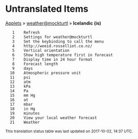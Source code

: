 # Untranslated Items
[Applets](../../../README.md) &#187; [weather@mockturtl](../README.md) &#187; **Icelandic (is)**

       1	Refresh
       2	Settings for weather@mockturtl
       3	Set the keybinding to call the menu
       4	http://woeid.rosselliot.co.nz/
       5	Vertical orientation
       6	Show high temperature first in forecast
       7	Display time in 24 hour format
       8	Forecast length
       9	days
      10	Atmospheric pressure unit
      11	psi
      12	atm
      13	kPa
      14	Pa
      15	mm Hg
      16	at
      17	mbar
      18	in Hg
      19	minutes
      20	View your local weather forecast
      21	Weather

<sup>This translation status table was last updated on 2017-10-02, 14:37 UTC.</sup>
